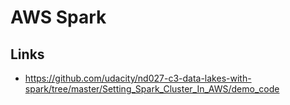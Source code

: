 # AWS Spark

## Links

- https://github.com/udacity/nd027-c3-data-lakes-with-spark/tree/master/Setting_Spark_Cluster_In_AWS/demo_code